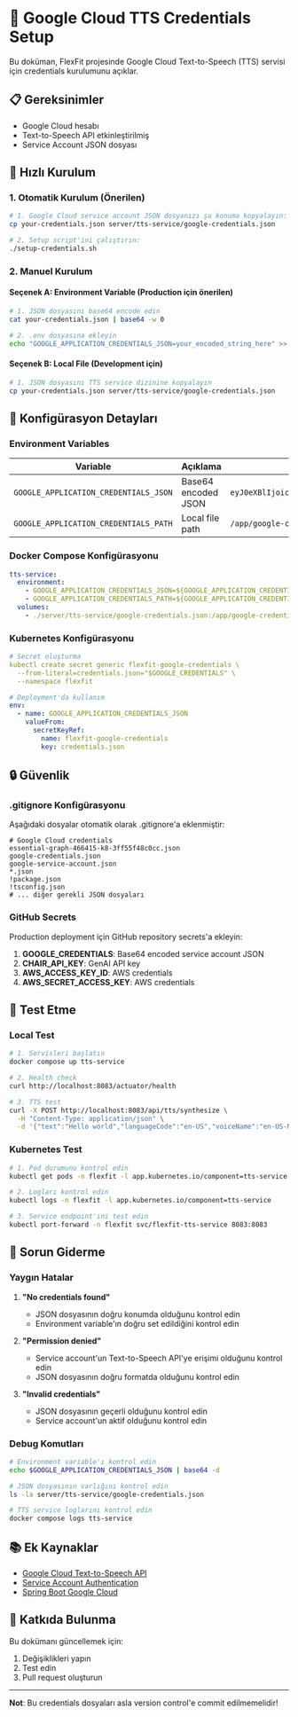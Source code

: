 # 🔐 Google Cloud TTS Credentials Setup

Bu doküman, FlexFit projesinde Google Cloud Text-to-Speech (TTS) servisi için credentials kurulumunu açıklar.

## 📋 Gereksinimler

- Google Cloud hesabı
- Text-to-Speech API etkinleştirilmiş
- Service Account JSON dosyası

## 🚀 Hızlı Kurulum

### 1. Otomatik Kurulum (Önerilen)

```bash
# 1. Google Cloud service account JSON dosyanızı şu konuma kopyalayın:
cp your-credentials.json server/tts-service/google-credentials.json

# 2. Setup script'ini çalıştırın:
./setup-credentials.sh
```

### 2. Manuel Kurulum

#### Seçenek A: Environment Variable (Production için önerilen)

```bash
# 1. JSON dosyasını base64 encode edin
cat your-credentials.json | base64 -w 0

# 2. .env dosyasına ekleyin
echo "GOOGLE_APPLICATION_CREDENTIALS_JSON=your_encoded_string_here" >> .env
```

#### Seçenek B: Local File (Development için)

```bash
# 1. JSON dosyasını TTS service dizinine kopyalayın
cp your-credentials.json server/tts-service/google-credentials.json
```

## 🔧 Konfigürasyon Detayları

### Environment Variables

| Variable | Açıklama | Örnek |
|----------|----------|-------|
| `GOOGLE_APPLICATION_CREDENTIALS_JSON` | Base64 encoded JSON | `eyJ0eXBlIjoic2VydmljZV9hY2NvdW50Ii...` |
| `GOOGLE_APPLICATION_CREDENTIALS_PATH` | Local file path | `/app/google-credentials.json` |

### Docker Compose Konfigürasyonu

```yaml
tts-service:
  environment:
    - GOOGLE_APPLICATION_CREDENTIALS_JSON=${GOOGLE_APPLICATION_CREDENTIALS_JSON}
    - GOOGLE_APPLICATION_CREDENTIALS_PATH=${GOOGLE_APPLICATION_CREDENTIALS_PATH:/app/google-credentials.json}
  volumes:
    - ./server/tts-service/google-credentials.json:/app/google-credentials.json:ro
```

### Kubernetes Konfigürasyonu

```yaml
# Secret oluşturma
kubectl create secret generic flexfit-google-credentials \
  --from-literal=credentials.json="$GOOGLE_CREDENTIALS" \
  --namespace flexfit

# Deployment'da kullanım
env:
  - name: GOOGLE_APPLICATION_CREDENTIALS_JSON
    valueFrom:
      secretKeyRef:
        name: flexfit-google-credentials
        key: credentials.json
```

## 🔒 Güvenlik

### .gitignore Konfigürasyonu

Aşağıdaki dosyalar otomatik olarak .gitignore'a eklenmiştir:

```
# Google Cloud credentials
essential-graph-466415-k8-3ff55f48c0cc.json
google-credentials.json
google-service-account.json
*.json
!package.json
!tsconfig.json
# ... diğer gerekli JSON dosyaları
```

### GitHub Secrets

Production deployment için GitHub repository secrets'a ekleyin:

1. **GOOGLE_CREDENTIALS**: Base64 encoded service account JSON
2. **CHAIR_API_KEY**: GenAI API key
3. **AWS_ACCESS_KEY_ID**: AWS credentials
4. **AWS_SECRET_ACCESS_KEY**: AWS credentials

## 🧪 Test Etme

### Local Test

```bash
# 1. Servisleri başlatın
docker compose up tts-service

# 2. Health check
curl http://localhost:8083/actuator/health

# 3. TTS test
curl -X POST http://localhost:8083/api/tts/synthesize \
  -H "Content-Type: application/json" \
  -d '{"text":"Hello world","languageCode":"en-US","voiceName":"en-US-Neural2-F"}'
```

### Kubernetes Test

```bash
# 1. Pod durumunu kontrol edin
kubectl get pods -n flexfit -l app.kubernetes.io/component=tts-service

# 2. Logları kontrol edin
kubectl logs -n flexfit -l app.kubernetes.io/component=tts-service

# 3. Service endpoint'ini test edin
kubectl port-forward -n flexfit svc/flexfit-tts-service 8083:8083
```

## 🚨 Sorun Giderme

### Yaygın Hatalar

1. **"No credentials found"**
   - JSON dosyasının doğru konumda olduğunu kontrol edin
   - Environment variable'ın doğru set edildiğini kontrol edin

2. **"Permission denied"**
   - Service account'un Text-to-Speech API'ye erişimi olduğunu kontrol edin
   - JSON dosyasının doğru formatda olduğunu kontrol edin

3. **"Invalid credentials"**
   - JSON dosyasının geçerli olduğunu kontrol edin
   - Service account'un aktif olduğunu kontrol edin

### Debug Komutları

```bash
# Environment variable'ı kontrol edin
echo $GOOGLE_APPLICATION_CREDENTIALS_JSON | base64 -d

# JSON dosyasının varlığını kontrol edin
ls -la server/tts-service/google-credentials.json

# TTS service loglarını kontrol edin
docker compose logs tts-service
```

## 📚 Ek Kaynaklar

- [Google Cloud Text-to-Speech API](https://cloud.google.com/text-to-speech)
- [Service Account Authentication](https://cloud.google.com/docs/authentication/service-accounts)
- [Spring Boot Google Cloud](https://spring.io/projects/spring-cloud-gcp)

## 🤝 Katkıda Bulunma

Bu dokümanı güncellemek için:

1. Değişiklikleri yapın
2. Test edin
3. Pull request oluşturun

---

**Not**: Bu credentials dosyaları asla version control'e commit edilmemelidir! 